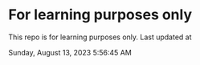 # For learning purposes only
This repo is for learning purposes only.
Last updated at

Sunday, August 13, 2023 5:56:45 AM

